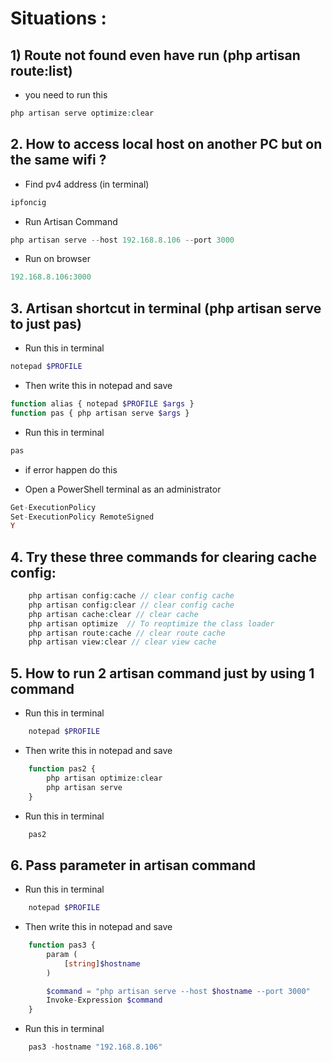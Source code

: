 Situations :
======

## 1) Route not found even have run (php artisan route:list)
- you need to run this
```php
php artisan serve optimize:clear
```

## 2. How to access local host on another PC but on the same wifi ?
* Find pv4 address (in terminal)
```php
ipfoncig
```

* Run Artisan Command
```php
php artisan serve --host 192.168.8.106 --port 3000
```

* Run on browser
```php
192.168.8.106:3000
```

## 3. Artisan shortcut in terminal (php artisan serve to just pas)
* Run this in terminal
```php
notepad $PROFILE
```

* Then write this in notepad and save
```php
function alias { notepad $PROFILE $args }
function pas { php artisan serve $args }
```

* Run this in terminal
```php
pas
```

* if error happen do this
- Open a PowerShell terminal as an administrator
```php
Get-ExecutionPolicy
Set-ExecutionPolicy RemoteSigned
Y
```

## 4. Try these three commands for clearing cache config:

```php
    php artisan config:cache // clear config cache
    php artisan config:clear // clear config cache
    php artisan cache:clear // clear cache
    php artisan optimize  // To reoptimize the class loader
    php artisan route:cache // clear route cache
    php artisan view:clear // clear view cache
```

## 5. How to run 2 artisan command just by using 1 command
* Run this in terminal
```php
    notepad $PROFILE
```

* Then write this in notepad and save
```php
    function pas2 {
        php artisan optimize:clear
        php artisan serve
    }
```

* Run this in terminal
```php
    pas2
```

## 6. Pass parameter in artisan command
* Run this in terminal
```php
    notepad $PROFILE
```

* Then write this in notepad and save
```php
    function pas3 {
        param (
            [string]$hostname
        )

        $command = "php artisan serve --host $hostname --port 3000"
        Invoke-Expression $command
    }
```

* Run this in terminal
```php
    pas3 -hostname "192.168.8.106"
```
